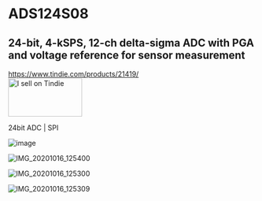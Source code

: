 # ADS124S08

## 24-bit, 4-kSPS, 12-ch delta-sigma ADC with PGA and voltage reference for sensor measurement

https://www.tindie.com/products/21419/  
<a href="https://www.tindie.com/stores/shridattdudhat/?ref=offsite_badges&utm_source=sellers_ShridattDudhat&utm_medium=badges&utm_campaign=badge_medium"><img src="https://d2ss6ovg47m0r5.cloudfront.net/badges/tindie-mediums.png" alt="I sell on Tindie" width="150" height="78"></a>


24bit ADC | SPI

![image](https://user-images.githubusercontent.com/28555587/93339717-8b348f00-f849-11ea-8baa-f572e47056fe.png)

![IMG_20201016_125400](https://user-images.githubusercontent.com/28555587/96328495-5f334600-1061-11eb-8610-5243e243b22e.jpg)

![IMG_20201016_125300](https://user-images.githubusercontent.com/28555587/96328498-69554480-1061-11eb-9cb5-d51d6ce3ab7f.jpg)

![IMG_20201016_125309](https://user-images.githubusercontent.com/28555587/96328503-6e19f880-1061-11eb-9bdd-bc0b2a0a72ff.jpg)

